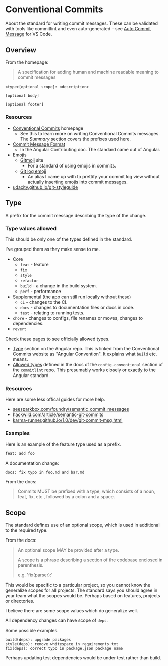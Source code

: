 # Conventional Commits

About the standard for writing commit messages. These can be validated with tools like commitlint and even auto-generated - see [Auto Commit Message](https://github.com/MichaelCurrin/auto-commit-msg) for VS Code.

<!-- TODO move out to another area -->

## Overview 

From the homepage:

> A specification for adding human and machine readable meaning to commit messages

```
<type>[optional scope]: <description>

[optional body]

[optional footer]
```

### Resources

- [Conventional Commits](https://www.conventionalcommits.org/) homepage
    - See this to learn more on writing Conventional Commits messages. The _Summary_ section covers the prefixes used here.
- [Commit Message Format](https://github.com/angular/angular/blob/master/CONTRIBUTING.md#commit)
    - In the Angular Contributing doc. The standard came out of Angular.
- Emojis
    - [Gitmoji](https://gitmoji.dev/) site
       - For a standard of using emojis in commits. 
    - [Git log emoji](https://github.com/MichaelCurrin/emoji-resources/blob/main/git-log-emoji.md)
       - An alias I came up with to prettify your commit log view without actually inserting emojis into commit messages.
- [udacity.github.io/git-styleguide](https://udacity.github.io/git-styleguide/)


## Type

A prefix for the commit message describing the type of the change.

### Type values allowed

This should be only one of the types defined in the standard.

I've grouped them as they make sense to me.

- Core
    - `feat` - feature
    - `fix`
    - `style`
    - `refactor`
    - `build` - a change in the build system.
    - `perf` - performance
- Supplemental (the app can still run locally without these)
    - `ci` - changes to the CI.
    - `docs` - changes to documentation files or docs in code.
    - `test` - relating to running tests.
- `chore` - changes to configs, file renames or moves, changes to dependencies.
- `revert`

Check these pages to see officially allowed types.

- [Type](https://github.com/angular/angular/blob/master/CONTRIBUTING.md#type) section on the Angular repo. This is linked from the Conventional Commits website as "Angular Convention". It explains what `build` etc. means.
- [Allowed types](https://github.com/conventional-changelog/commitlint/tree/master/%40commitlint/config-conventional#type-enum) defined in the docs of the `config-conventional` section of the `commitlint` repo. This presumably works closely or exactly to the Angular standard.

### Resources

Here are some less offical guides for more help.

- [seesparkbox.com/foundry/semantic_commit_messages](https://seesparkbox.com/foundry/semantic_commit_messages)
- [hackwild.com/article/semantic-git-commits](https://hackwild.com/article/semantic-git-commits/)
- [karma-runner.github.io/1.0/dev/git-commit-msg.html](https://karma-runner.github.io/1.0/dev/git-commit-msg.html)

### Examples

Here is an example of the feature type used as a prefix.

```
feat: add foo
```

A documentation change:

```
docs: fix typo in foo.md and bar.md
```

From the docs:

> Commits MUST be prefixed with a type, which consists of a noun, feat, fix, etc., followed by a colon and a space.


## Scope

The standard defines use of an optional scope, which is used in additional to the required type.

From the docs:

> An optional scope MAY be provided after a type.
>
> A scope is a phrase describing a section of the codebase enclosed in parenthesis.
>
> e.g. 'fix(parser):'

This would be specific to a particular project, so you cannot know the generalize scopes for all projects. The standard says you should agree in your team what the scopes would be. Perhaps based on features, projects or directories.

I believe there are some scope values which do generalize well.

All dependency changes can have scope of `deps`.

Some possible examples.

```
build(deps): upgrade packages
style(deps): remove whitespace in requirements.txt
fix(deps): correct typo in package.json package name
```

Perhaps updating test dependencies would be under test rather than build.
